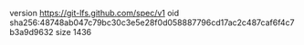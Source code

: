 version https://git-lfs.github.com/spec/v1
oid sha256:48748ab047c79bc30c3e5e28f0d058887796cd17ac2c487caf6f4c7b3a9d9632
size 1436
